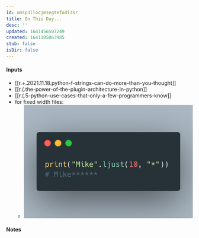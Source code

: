 ```yaml
---
id: umsp3llocjmsegtefodi3kr
title: On This Day...
desc: ''
updated: 1641456507249
created: 1641105063985
stub: false
isDir: false
---
```



#### Inputs

- [[r.+.2021.11.18.python-f-strings-can-do-more-than-you-thought]]
- [[r.(.the-power-of-the-plugin-architecture-in-python]]
- [[r.(.5-python-use-cases-that-only-a-few-programmers-know]]
- for fixed width files:
  - ![alt](assets/images/Pasted_image_20211229095411.png)

#### Notes

